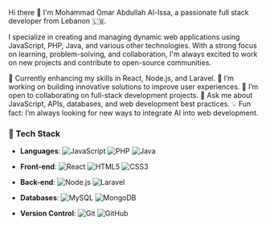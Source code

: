 Hi there 👋
I'm Mohammad Omar Abdullah Al-Issa, a passionate full stack developer from Lebanon 🇱🇧.

I specialize in creating and managing dynamic web applications using JavaScript, PHP, Java, and various other technologies. With a strong focus on learning, problem-solving, and collaboration, I'm always excited to work on new projects and contribute to open-source communities.

🌱 Currently enhancing my skills in React, Node.js, and Laravel.
🔭 I’m working on building innovative solutions to improve user experiences.
👯 I’m open to collaborating on full-stack development projects.
💬 Ask me about JavaScript, APIs, databases, and web development best practices.
💡 Fun fact: I’m always looking for new ways to integrate AI into web development.


### 🚀 Tech Stack

- **Languages**: 
  ![JavaScript](https://img.shields.io/badge/-JavaScript-F7DF1E?style=flat&logo=javascript&logoColor=black) 
  ![PHP](https://img.shields.io/badge/-PHP-777BB4?style=flat&logo=php&logoColor=white) 
  ![Java](https://img.shields.io/badge/-Java-007396?style=flat&logo=java&logoColor=white)
  
- **Front-end**: 
  ![React](https://img.shields.io/badge/-React-61DAFB?style=flat&logo=react&logoColor=black) 
  ![HTML5](https://img.shields.io/badge/-HTML5-E34F26?style=flat&logo=html5&logoColor=white) 
  ![CSS3](https://img.shields.io/badge/-CSS3-1572B6?style=flat&logo=css3)
  
- **Back-end**: 
  ![Node.js](https://img.shields.io/badge/-Node.js-339933?style=flat&logo=node.js&logoColor=white) 
  ![Laravel](https://img.shields.io/badge/-Laravel-FF2D20?style=flat&logo=laravel&logoColor=white) 
  
- **Databases**: 
  ![MySQL](https://img.shields.io/badge/-MySQL-4479A1?style=flat&logo=mysql&logoColor=white) 
  ![MongoDB](https://img.shields.io/badge/-MongoDB-47A248?style=flat&logo=mongodb&logoColor=white)
  
- **Version Control**: 
  ![Git](https://img.shields.io/badge/-Git-F05032?style=flat&logo=git&logoColor=white) 
  ![GitHub](https://img.shields.io/badge/-GitHub-181717?style=flat&logo=github)
